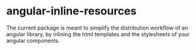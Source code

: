 # angular-inline-resources

The current package is meant to simplify the distribution workflow of an angular library, by inlining the html templates and the stylesheets of your angular components.

